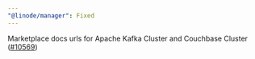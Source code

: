 ```yaml
---
"@linode/manager": Fixed
---
```


Marketplace docs urls for Apache Kafka Cluster and Couchbase Cluster ([#10569](https://github.com/linode/manager/pull/10569))
